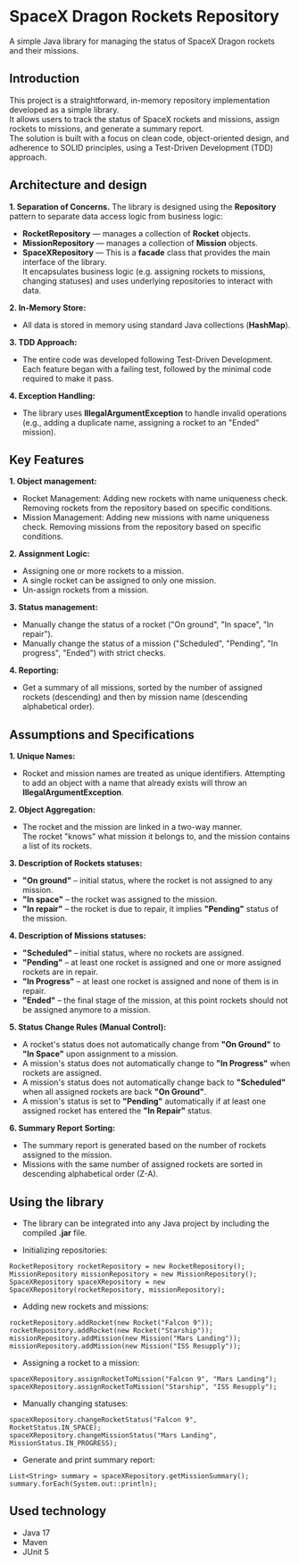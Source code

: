 # SpaceX Dragon Rockets Repository
A simple Java library for managing the status of SpaceX Dragon rockets and their missions.

## Introduction
This project is a straightforward, in-memory repository implementation developed as a simple library.  
It allows users to track the status of SpaceX rockets and missions, assign rockets to missions, and generate a summary report.  
The solution is built with a focus on clean code, object-oriented design, and adherence to SOLID principles, using a Test-Driven Development (TDD) approach.

## Architecture and design
**1. Separation of Concerns.** The library is designed using the **Repository** pattern to separate data access logic from business logic:  
* **RocketRepository** — manages a collection of **Rocket** objects.
* **MissionRepository** — manages a collection of **Mission** objects.
* **SpaceXRepository** — This is a **facade** class that provides the main interface of the library.  
It encapsulates business logic (e.g. assigning rockets to missions, changing statuses) and uses underlying repositories to interact with data.  
  
**2. In-Memory Store:**  
* All data is stored in memory using standard Java collections (**HashMap**).  
  
**3. TDD Approach:**  
* The entire code was developed following Test-Driven Development.  
Each feature began with a failing test, followed by the minimal code required to make it pass.  
  
**4. Exception Handling:**  
* The library uses **IllegalArgumentException** to handle invalid operations (e.g., adding a duplicate name, assigning a rocket to an "Ended" mission).

## Key Features
**1. Object management:**  
* Rocket Management: Adding new rockets with name uniqueness check. Removing rockets from the repository based on specific conditions.  
* Mission Management: Adding new missions with name uniqueness check. Removing missions from the repository based on specific conditions.  
  
**2. Assignment Logic:**  
* Assigning one or more rockets to a mission.  
* A single rocket can be assigned to only one mission.  
* Un-assign rockets from a mission.  
  
**3. Status management:**  
* Manually change the status of a rocket ("On ground", "In space", "In repair").  
* Manually change the status of a mission ("Scheduled", "Pending", "In progress", "Ended") with strict checks.  
  
**4. Reporting:**  
* Get a summary of all missions, sorted by the number of assigned rockets (descending) and then by mission name (descending alphabetical order).  

## Assumptions and Specifications
**1. Unique Names:**  
* Rocket and mission names are treated as unique identifiers. Attempting to add an object with a name that already exists will throw an **IllegalArgumentException**.  
  
**2. Object Aggregation:**  
* The rocket and the mission are linked in a two-way manner.  
The rocket "knows" what mission it belongs to, and the mission contains a list of its rockets.  
  
**3. Description of Rockets statuses:**  
* **"On ground"** – initial status, where the rocket is not assigned to any mission.  
* **"In space"** – the rocket was assigned to the mission.  
* **"In repair"** – the rocket is due to repair, it implies **"Pending"** status of the mission.  
  
**4. Description of Missions statuses:**  
* **"Scheduled"** – initial status, where no rockets are assigned.  
* **"Pending"** – at least one rocket is assigned and one or more assigned rockets are in repair.  
* **"In Progress"** – at least one rocket is assigned and none of them is in repair.  
* **"Ended"** – the final stage of the mission, at this point rockets should not be assigned anymore to a mission.  
  
**5. Status Change Rules (Manual Control):**  
* A rocket's status does not automatically change from **"On Ground"** to **"In Space"** upon assignment to a mission.  
* A mission's status does not automatically change to **"In Progress"** when rockets are assigned.  
* A mission's status does not automatically change back to **"Scheduled"** when all assigned rockets are back **"On Ground"**.  
* A mission's status is set to **"Pending"** automatically if at least one assigned rocket has entered the **"In Repair"** status.  
  
**6. Summary Report Sorting:**  
* The summary report is generated based on the number of rockets assigned to the mission.  
* Missions with the same number of assigned rockets are sorted in descending alphabetical order (Z-A).

## Using the library

* The library can be integrated into any Java project by including the compiled **.jar** file.  
  

* Initializing repositories:  

```
RocketRepository rocketRepository = new RocketRepository();
MissionRepository missionRepository = new MissionRepository();
SpaceXRepository spaceXRepository = new SpaceXRepository(rocketRepository, missionRepository);
```
* Adding new rockets and missions:

```
rocketRepository.addRocket(new Rocket("Falcon 9"));
rocketRepository.addRocket(new Rocket("Starship"));
missionRepository.addMission(new Mission("Mars Landing"));
missionRepository.addMission(new Mission("ISS Resupply"));
```
* Assigning a rocket to a mission:

```
spaceXRepository.assignRocketToMission("Falcon 9", "Mars Landing");
spaceXRepository.assignRocketToMission("Starship", "ISS Resupply");
```
* Manually changing statuses:

```
spaceXRepository.changeRocketStatus("Falcon 9", RocketStatus.IN_SPACE);
spaceXRepository.changeMissionStatus("Mars Landing", MissionStatus.IN_PROGRESS);
```
* Generate and print summary report:

```
List<String> summary = spaceXRepository.getMissionSummary();
summary.forEach(System.out::println);
```

## Used technology
* Java 17
* Maven
* JUnit 5
